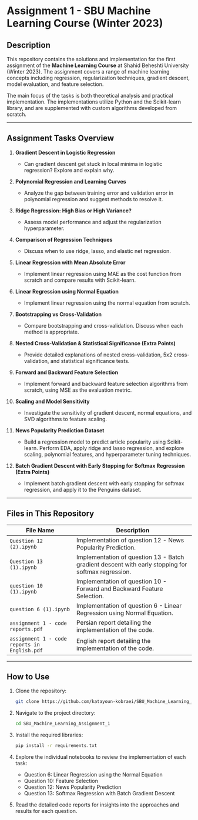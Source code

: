 # Assignment 1 - SBU Machine Learning Course (Winter 2023)

## Description

This repository contains the solutions and implementation for the first assignment of the **Machine Learning Course** at Shahid Beheshti University (Winter 2023). The assignment covers a range of machine learning concepts including regression, regularization techniques, gradient descent, model evaluation, and feature selection. 

The main focus of the tasks is both theoretical analysis and practical implementation. The implementations utilize Python and the Scikit-learn library, and are supplemented with custom algorithms developed from scratch.

---

## Assignment Tasks Overview

1. **Gradient Descent in Logistic Regression**  
   * Can gradient descent get stuck in local minima in logistic regression? Explore and explain why.

2. **Polynomial Regression and Learning Curves**  
   * Analyze the gap between training error and validation error in polynomial regression and suggest methods to resolve it.

3. **Ridge Regression: High Bias or High Variance?**  
   * Assess model performance and adjust the regularization hyperparameter.

4. **Comparison of Regression Techniques**  
   * Discuss when to use ridge, lasso, and elastic net regression.

5. **Linear Regression with Mean Absolute Error**  
   * Implement linear regression using MAE as the cost function from scratch and compare results with Scikit-learn.

6. **Linear Regression using Normal Equation**  
   * Implement linear regression using the normal equation from scratch.
   
7. **Bootstrapping vs Cross-Validation**  
   * Compare bootstrapping and cross-validation. Discuss when each method is appropriate.

8. **Nested Cross-Validation & Statistical Significance (Extra Points)**  
   * Provide detailed explanations of nested cross-validation, 5x2 cross-validation, and statistical significance tests.

9. **Forward and Backward Feature Selection**  
   * Implement forward and backward feature selection algorithms from scratch, using MSE as the evaluation metric.

10. **Scaling and Model Sensitivity**  
    * Investigate the sensitivity of gradient descent, normal equations, and SVD algorithms to feature scaling.

11. **News Popularity Prediction Dataset**  
    * Build a regression model to predict article popularity using Scikit-learn. Perform EDA, apply ridge and lasso regression, and explore scaling, polynomial features, and hyperparameter tuning techniques.
    
12. **Batch Gradient Descent with Early Stopping for Softmax Regression (Extra Points)**  
    * Implement batch gradient descent with early stopping for softmax regression, and apply it to the Penguins dataset.

---

## Files in This Repository

| File Name                                   | Description                                                             |
|---------------------------------------------|-------------------------------------------------------------------------|
| `Question 12 (2).ipynb`                     | Implementation of question 12 - News Popularity Prediction.             |
| `Question 13 (1).ipynb`                     | Implementation of question 13 - Batch gradient descent with early stopping for softmax regression. |
| `question 10 (1).ipynb`                     | Implementation of question 10 - Forward and Backward Feature Selection. |
| `question 6 (1).ipynb`                      | Implementation of question 6 - Linear Regression using Normal Equation. |
| `assignment 1 - code reports.pdf`           | Persian report detailing the implementation of the code.                |
| `assignment 1 - code reports in English.pdf`| English report detailing the implementation of the code.                |

---

## How to Use

1. Clone the repository:
   ```bash
   git clone https://github.com/katayoun-kobraei/SBU_Machine_Learning_Assignment_1.git
   ```

2. Navigate to the project directory:
   ```bash
   cd SBU_Machine_Learning_Assignment_1
   ```

3. Install the required libraries:
   ```bash
   pip install -r requirements.txt
   ```

4. Explore the individual notebooks to review the implementation of each task:
   - Question 6: Linear Regression using the Normal Equation
   - Question 10: Feature Selection
   - Question 12: News Popularity Prediction
   - Question 13: Softmax Regression with Batch Gradient Descent

5. Read the detailed code reports for insights into the approaches and results for each question.
